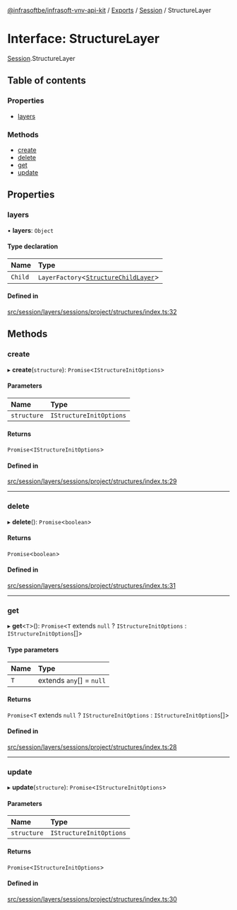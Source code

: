 [@infrasoftbe/infrasoft-vnv-api-kit](../README.md) / [Exports](../modules.md) / [Session](../modules/Session.md) / StructureLayer

# Interface: StructureLayer

[Session](../modules/Session.md).StructureLayer

## Table of contents

### Properties

- [layers](Session.StructureLayer.md#layers)

### Methods

- [create](Session.StructureLayer.md#create)
- [delete](Session.StructureLayer.md#delete)
- [get](Session.StructureLayer.md#get)
- [update](Session.StructureLayer.md#update)

## Properties

### layers

• **layers**: `Object`

#### Type declaration

| Name | Type |
| :------ | :------ |
| `Child` | `LayerFactory`\<[`StructureChildLayer`](Session.StructureChildLayer.md)\> |

#### Defined in

[src/session/layers/sessions/project/structures/index.ts:32](https://github.com/infrasoftbe/Infrasoft-vnv-api-kit/blob/783d42b/src/session/layers/sessions/project/structures/index.ts#L32)

## Methods

### create

▸ **create**(`structure`): `Promise`\<`IStructureInitOptions`\>

#### Parameters

| Name | Type |
| :------ | :------ |
| `structure` | `IStructureInitOptions` |

#### Returns

`Promise`\<`IStructureInitOptions`\>

#### Defined in

[src/session/layers/sessions/project/structures/index.ts:29](https://github.com/infrasoftbe/Infrasoft-vnv-api-kit/blob/783d42b/src/session/layers/sessions/project/structures/index.ts#L29)

___

### delete

▸ **delete**(): `Promise`\<`boolean`\>

#### Returns

`Promise`\<`boolean`\>

#### Defined in

[src/session/layers/sessions/project/structures/index.ts:31](https://github.com/infrasoftbe/Infrasoft-vnv-api-kit/blob/783d42b/src/session/layers/sessions/project/structures/index.ts#L31)

___

### get

▸ **get**\<`T`\>(): `Promise`\<`T` extends ``null`` ? `IStructureInitOptions` : `IStructureInitOptions`[]\>

#### Type parameters

| Name | Type |
| :------ | :------ |
| `T` | extends `any`[] = ``null`` |

#### Returns

`Promise`\<`T` extends ``null`` ? `IStructureInitOptions` : `IStructureInitOptions`[]\>

#### Defined in

[src/session/layers/sessions/project/structures/index.ts:28](https://github.com/infrasoftbe/Infrasoft-vnv-api-kit/blob/783d42b/src/session/layers/sessions/project/structures/index.ts#L28)

___

### update

▸ **update**(`structure`): `Promise`\<`IStructureInitOptions`\>

#### Parameters

| Name | Type |
| :------ | :------ |
| `structure` | `IStructureInitOptions` |

#### Returns

`Promise`\<`IStructureInitOptions`\>

#### Defined in

[src/session/layers/sessions/project/structures/index.ts:30](https://github.com/infrasoftbe/Infrasoft-vnv-api-kit/blob/783d42b/src/session/layers/sessions/project/structures/index.ts#L30)
